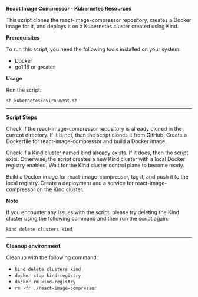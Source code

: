 **React Image Compressor - Kubernetes Resources**

This script clones the react-image-compressor repository, creates a Docker image for it, and deploys it on a Kubernetes cluster created using Kind.

**Prerequisites**

To run this script, you need the following tools installed on your system:

- Docker
- go1.16 or greater

**Usage**

Run the script:

``sh kubernetesEnvironment.sh``

--- 
**Script Steps**

Check if the react-image-compressor repository is already cloned in the current directory. If it is not, then the script clones it from GitHub.
Create a Dockerfile for react-image-compressor and build a Docker image.

Check if a Kind cluster named kind already exists. If it does, then the script exits. Otherwise, the script creates a new Kind cluster with a local Docker registry enabled.
Wait for the Kind cluster control plane to become ready.

Build a Docker image for react-image-compressor, tag it, and push it to the local registry.
Create a deployment and a service for react-image-compressor on the Kind cluster.

**Note**

If you encounter any issues with the script, please try deleting the Kind cluster using the following command and then run the script again:

``kind delete clusters kind``

---
**Cleanup environment**


Cleanup with the following command:

- ``kind delete clusters kind``
- ``docker stop kind-registry``
- ``docker rm kind-registry``
- ``rm -fr ./react-image-compressor``

